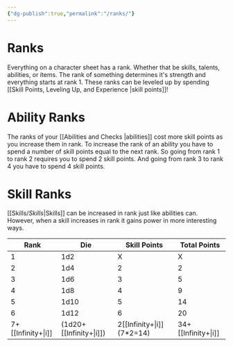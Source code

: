 ```yaml
---
{"dg-publish":true,"permalink":"/ranks/"}
---
```


# Ranks
Everything on a character sheet has a rank. Whether that be skills, talents, abilities, or items. The rank of something determines it's strength and everything starts at rank 1. These ranks can be leveled up by spending [[Skill Points, Leveling Up, and Experience \|skill points]]!
# Ability Ranks
The ranks of your [[Abilities and Checks \|abilities]] cost more skill points as you increase them in rank. To increase the rank of an ability you have to spend a number of skill points equal to the next rank. So going from rank 1 to rank 2 requires you to spend 2 skill points. And going from rank 3 to rank 4 you have to spend 4 skill points.
# Skill Ranks
[[Skills/_Skills_\|Skills]] can be increased in rank just like abilities can. However, when a skill increases in rank it gains power in more interesting ways.

| Rank                | Die                      | Skill Points | Total Points |
| ------------------- | ------------------------ | ------------ | ------------ |
| 1                   | 1d2                      | X            | X            |
| 2                   | 1d4                      | 2            | 2            |
| 3                   | 1d6                      | 3            | 5            |
| 4                   | 1d8                      | 4            | 9            |
| 5                   | 1d10                     | 5            | 14           |
| 6                   | 1d12                     | 6            | 20           |
| 7+[[Infinity+\|i]] | (1d20+[[Infinity+\|i]]) | 2[[Infinity+\|i]]   (7*2=14)       | 34+[[Infinity+\|i]]          |